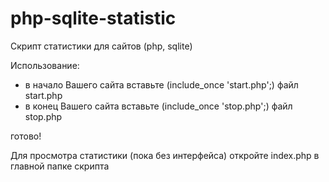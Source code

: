 # php-sqlite-statistic
Скрипт статистики для сайтов (php, sqlite)

Использование:
- в начало Вашего сайта вставьте (include_once 'start.php';) файл start.php
- в конец Вашего сайта вставьте (include_once 'stop.php';) файл stop.php

готово!

Для просмотра статистики (пока без интерфейса) откройте index.php в главной папке скрипта


